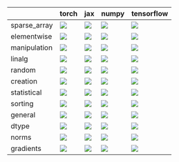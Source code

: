 |              | torch                                                                                                                                              | jax                                                                                                                                                   | numpy                                                                                                                                                 | tensorflow                                                                                                                                            |
|:-------------|:---------------------------------------------------------------------------------------------------------------------------------------------------|:------------------------------------------------------------------------------------------------------------------------------------------------------|:------------------------------------------------------------------------------------------------------------------------------------------------------|:------------------------------------------------------------------------------------------------------------------------------------------------------|
| sparse_array | <a href="Experimental API/Core/sparse_array.md" rel="noopener noreferrer" target="_blank"><img src=https://img.shields.io/badge/-failure-red></a>  | <a href="Experimental API/Core/sparse_array.md" rel="noopener noreferrer" target="_blank"><img src=https://img.shields.io/badge/-success-success></a> | <a href="Experimental API/Core/sparse_array.md" rel="noopener noreferrer" target="_blank"><img src=https://img.shields.io/badge/-success-success></a> | <a href="Experimental API/Core/sparse_array.md" rel="noopener noreferrer" target="_blank"><img src=https://img.shields.io/badge/-success-success></a> |
| elementwise  | <a href="Experimental API/Core/elementwise.md" rel="noopener noreferrer" target="_blank"><img src=https://img.shields.io/badge/-failure-red></a>   | <a href="Experimental API/Core/elementwise.md" rel="noopener noreferrer" target="_blank"><img src=https://img.shields.io/badge/-failure-red></a>      | <a href="Experimental API/Core/elementwise.md" rel="noopener noreferrer" target="_blank"><img src=https://img.shields.io/badge/-failure-red></a>      | <a href="Experimental API/Core/elementwise.md" rel="noopener noreferrer" target="_blank"><img src=https://img.shields.io/badge/-failure-red></a>      |
| manipulation | <a href="Experimental API/Core/manipulation.md" rel="noopener noreferrer" target="_blank"><img src=https://img.shields.io/badge/-failure-red></a>  | <a href="Experimental API/Core/manipulation.md" rel="noopener noreferrer" target="_blank"><img src=https://img.shields.io/badge/-failure-red></a>     | <a href="Experimental API/Core/manipulation.md" rel="noopener noreferrer" target="_blank"><img src=https://img.shields.io/badge/-success-success></a> | <a href="Experimental API/Core/manipulation.md" rel="noopener noreferrer" target="_blank"><img src=https://img.shields.io/badge/-failure-red></a>     |
| linalg       | <a href="Experimental API/Core/linalg.md" rel="noopener noreferrer" target="_blank"><img src=https://img.shields.io/badge/-failure-red></a>        | <a href="Experimental API/Core/linalg.md" rel="noopener noreferrer" target="_blank"><img src=https://img.shields.io/badge/-failure-red></a>           | <a href="Experimental API/Core/linalg.md" rel="noopener noreferrer" target="_blank"><img src=https://img.shields.io/badge/-failure-red></a>           | <a href="Experimental API/Core/linalg.md" rel="noopener noreferrer" target="_blank"><img src=https://img.shields.io/badge/-failure-red></a>           |
| random       | <a href="Experimental API/Core/random.md" rel="noopener noreferrer" target="_blank"><img src=https://img.shields.io/badge/-failure-red></a>        | <a href="Experimental API/Core/random.md" rel="noopener noreferrer" target="_blank"><img src=https://img.shields.io/badge/-failure-red></a>           | <a href="Experimental API/Core/random.md" rel="noopener noreferrer" target="_blank"><img src=https://img.shields.io/badge/-failure-red></a>           | <a href="Experimental API/Core/random.md" rel="noopener noreferrer" target="_blank"><img src=https://img.shields.io/badge/-failure-red></a>           |
| creation     | <a href="Experimental API/Core/creation.md" rel="noopener noreferrer" target="_blank"><img src=https://img.shields.io/badge/-failure-red></a>      | <a href="Experimental API/Core/creation.md" rel="noopener noreferrer" target="_blank"><img src=https://img.shields.io/badge/-failure-red></a>         | <a href="Experimental API/Core/creation.md" rel="noopener noreferrer" target="_blank"><img src=https://img.shields.io/badge/-failure-red></a>         | <a href="Experimental API/Core/creation.md" rel="noopener noreferrer" target="_blank"><img src=https://img.shields.io/badge/-failure-red></a>         |
| statistical  | <a href="Experimental API/Core/statistical.md" rel="noopener noreferrer" target="_blank"><img src=https://img.shields.io/badge/-failure-red></a>   | <a href="Experimental API/Core/statistical.md" rel="noopener noreferrer" target="_blank"><img src=https://img.shields.io/badge/-failure-red></a>      | <a href="Experimental API/Core/statistical.md" rel="noopener noreferrer" target="_blank"><img src=https://img.shields.io/badge/-failure-red></a>      | <a href="Experimental API/Core/statistical.md" rel="noopener noreferrer" target="_blank"><img src=https://img.shields.io/badge/-failure-red></a>      |
| sorting      | <a href="Experimental API/Core/sorting.md" rel="noopener noreferrer" target="_blank"><img src=https://img.shields.io/badge/-success-success></a>   | <a href="Experimental API/Core/sorting.md" rel="noopener noreferrer" target="_blank"><img src=https://img.shields.io/badge/-success-success></a>      | <a href="Experimental API/Core/sorting.md" rel="noopener noreferrer" target="_blank"><img src=https://img.shields.io/badge/-success-success></a>      | <a href="Experimental API/Core/sorting.md" rel="noopener noreferrer" target="_blank"><img src=https://img.shields.io/badge/-success-success></a>      |
| general      | <a href="Experimental API/Core/general.md" rel="noopener noreferrer" target="_blank"><img src=https://img.shields.io/badge/-success-success></a>   | <a href="Experimental API/Core/general.md" rel="noopener noreferrer" target="_blank"><img src=https://img.shields.io/badge/-success-success></a>      | <a href="Experimental API/Core/general.md" rel="noopener noreferrer" target="_blank"><img src=https://img.shields.io/badge/-success-success></a>      | <a href="Experimental API/Core/general.md" rel="noopener noreferrer" target="_blank"><img src=https://img.shields.io/badge/-success-success></a>      |
| dtype        | <a href="Experimental API/Core/dtype.md" rel="noopener noreferrer" target="_blank"><img src=https://img.shields.io/badge/-success-success></a>     | <a href="Experimental API/Core/dtype.md" rel="noopener noreferrer" target="_blank"><img src=https://img.shields.io/badge/-success-success></a>        | <a href="Experimental API/Core/dtype.md" rel="noopener noreferrer" target="_blank"><img src=https://img.shields.io/badge/-success-success></a>        | <a href="Experimental API/Core/dtype.md" rel="noopener noreferrer" target="_blank"><img src=https://img.shields.io/badge/-success-success></a>        |
| norms        | <a href="Experimental API/Core/norms.md" rel="noopener noreferrer" target="_blank"><img src=https://img.shields.io/badge/-success-success></a>     | <a href="Experimental API/Core/norms.md" rel="noopener noreferrer" target="_blank"><img src=https://img.shields.io/badge/-failure-red></a>            | <a href="Experimental API/Core/norms.md" rel="noopener noreferrer" target="_blank"><img src=https://img.shields.io/badge/-failure-red></a>            | <a href="Experimental API/Core/norms.md" rel="noopener noreferrer" target="_blank"><img src=https://img.shields.io/badge/-success-success></a>        |
| gradients    | <a href="Experimental API/Core/gradients.md" rel="noopener noreferrer" target="_blank"><img src=https://img.shields.io/badge/-success-success></a> | <a href="Experimental API/Core/gradients.md" rel="noopener noreferrer" target="_blank"><img src=https://img.shields.io/badge/-success-success></a>    | <a href="Experimental API/Core/gradients.md" rel="noopener noreferrer" target="_blank"><img src=https://img.shields.io/badge/-success-success></a>    | <a href="Experimental API/Core/gradients.md" rel="noopener noreferrer" target="_blank"><img src=https://img.shields.io/badge/-success-success></a>    |